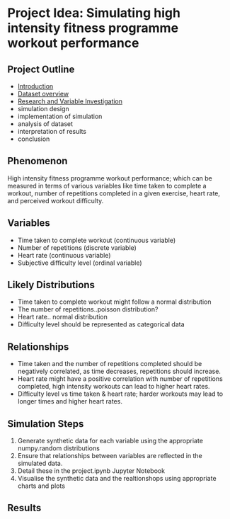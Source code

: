 # Project Idea: Simulating high intensity fitness programme workout performance

## Project Outline

- [Introduction](#introduction)
- [Dataset overview](#dataset-overview)
- [Research and Variable Investigation](#ravi)
- simulation design
- implementation of simulation
- analysis of dataset
- interpretation of results
- conclusion

## Phenomenon

High intensity fitness programme  workout performance; which can be measured in terms of various variables like time taken to complete a workout, number of repetitions completed in a given exercise, heart rate, and perceived workout difficulty.

## Variables

- Time taken to complete workout (continuous variable)
- Number of repetitions (discrete variable)
- Heart rate (continuous variable)
- Subjective difficulty level (ordinal variable)

## Likely Distributions

- Time taken to complete workout might follow a normal distribution
- The number of repetitions..poisson distribution?
- Heart rate.. normal distribution
- Difficulty level should be represented as categorical data

## Relationships

- Time taken and the number of repetitions completed should be negatively correlated, as time decreases, repetitions should increase.
- Heart rate might have a positive correlation with number of repetitions completed, high intensity workouts can lead to higher heart rates.
- Difficulty level vs time taken & heart rate; harder workouts may lead to longer times and higher heart rates.

## Simulation Steps

1. Generate synthetic data for each variable using the appropriate numpy.random distributions
2. Ensure that relationships between variables are reflected in the simulated data.
3. Detail these in the project.ipynb Jupyter Notebook
4. Visualise the synthetic data and the realtionshops using appropriate charts and plots

## Results
